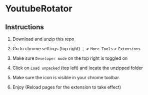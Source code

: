 # YoutubeRotator
 
## Instructions
1. Download and unzip this repo

2. Go to chrome settings (top right) `⋮`  > `More Tools` > `Extensions`

3. Make sure `Developer mode` on the top right is toggled on

4. Click on `Load unpacked` (top left) and locate the unzipped folder

5. Make sure the icon is visible in your chrome toolbar

6. Enjoy (Reload pages for the extension to take effect)